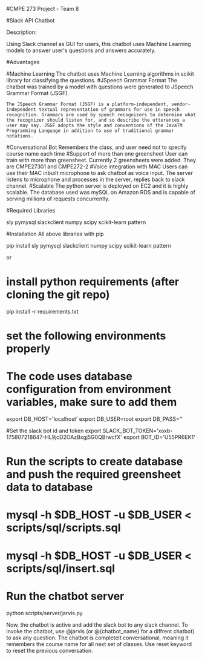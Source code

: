 #CMPE 273 Project - Team 8

#Slack API Chatbot

Description: 

Using Slack channel as GUI for users, this chatbot uses Machine Learning models to answer user's questions and answers accurately. 

#Advantages

#Machine Learning
	The chatbot uses Machine Learning algorithms in scikit library for classifying the questions.
#JSpeech Grammar Format
	The chatbot was trained by a model with questions were generated to JSpeech Grammar Format (JSGF).

	The JSpeech Grammar Format (JSGF) is a platform-independent, vendor-independent textual representation of grammars for use in speech recognition. Grammars are used by speech recognizers to determine what the recognizer should listen for, and so describe the utterances a user may say. JSGF adopts the style and conventions of the JavaTM Programming Language in addition to use of traditional grammar notations.
#Conversational Bot
	 Remembers the class, and user need not to specify course name each time
#Support of more than one greensheet
	User can train with more than greensheet. Currently 2 greensheets were added. They are CMPE27301 and CMPE272-2
#Voice integration with MAC
	Users can use their MAC inbuilt microphone to ask chatbot as voice input. The server listens to microphone and processes in the server, replies back to slack channel.
#Scalable
	The python server is deployed on EC2 and it is highly scalable. The database used was mySQL on Amazon RDS and is capable of serving millions of requests concurrently.

	


#Required Libraries 

sly pymysql slackclient numpy scipy scikit-learn pattern

#Installation All above libraries with pip

pip install sly pymysql slackclient numpy scipy scikit-learn pattern

or 

# install python requirements (after cloning the git repo)
pip install -r requirements.txt


# set the following environments properly
# The code uses database configuration from environment variables, make sure to add them
export DB_HOST='localhost'
export DB_USER=root
export DB_PASS=''

#Set the slack bot id and token
export SLACK_BOT_TOKEN='xoxb-175807218647-HL9jcD2OAzBxgj5G0QBrwcfX'
export BOT_ID='U55PR6EK1'


# Run the scripts to create database and push the required greensheet data to database
# mysql -h $DB_HOST -u $DB_USER < scripts/sql/scripts.sql
# mysql -h $DB_HOST -u $DB_USER < scripts/sql/insert.sql


# Run the chatbot server

python scripts/server/jarvis.py

Now, the chatbot is active and add the slack bot to any slack channel. To invoke the chatbot, use @jarvis (or @{chatbot_name} for a diffrent chatbot) to ask any question. The chatbot is completelt conversational, meaning it remembers the course name for all next set of classes. Use reset keyword to reset the previous conversation.